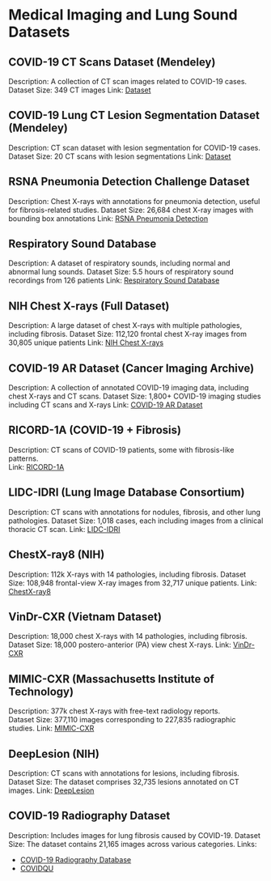 # Medical Imaging and Lung Sound Datasets

<!-- This document provides a list of publicly available datasets for lung sound analysis and medical imaging, including X-ray and radiography datasets.

## 📌 Lung Sound Datasets
- [Lung Sounds Dataset (Mendeley)](https://data.mendeley.com/datasets/fr7zvy8j5s/1)
- [Respiratory Sound Database (Kaggle)](https://www.kaggle.com/datasets/vbookshelf/respiratory-sound-database?utm_source=chatgpt.com)
- [Lung Sounds Dataset (Mendeley)](https://data.mendeley.com/datasets/jwyy9np4gv/3)

## 🩻 X-ray  Datasets
- [RSNA Pneumonia Detection Challenge (Kaggle)](https://www.kaggle.com/competitions/rsna-pneumonia-detection-challenge/data)
- [PadChest X-ray Dataset (BIMCV)](https://bimcv.cipf.es/bimcv-projects/padchest/)
- [MIMIC-CXR X-ray Dataset (PhysioNet)](https://physionet.org/content/mimic-cxr-jpg/2.0.0/)
- [NIH Chest X-rays Dataset (Kaggle)](https://www.kaggle.com/datasets/nih-chest-xrays/data?resource=download)
- [COVID-19 Radiography Database (Kaggle)](https://www.kaggle.com/datasets/tawsifurrahman/covid19-radiography-database)
- [COVID-19 AR Dataset (The Cancer Imaging Archive)](https://www.cancerimagingarchive.net/collection/covid-19-ar)
- [LIDC-IDRI Lung Nodule Dataset (TCIA)](https://wiki.cancerimagingarchive.net/display/Public/LIDC-IDRI)
- [DeepLesion: Large-scale Lesion Dataset (NIH)](https://nihcc.app.box.com/v/DeepLesion)
- [COVID-QU Chest X-ray Dataset (Kaggle)](https://www.kaggle.com/datasets/anasmohammedtahir/covidqu) -->


## COVID-19 CT Scans Dataset (Mendeley)
Description: A collection of CT scan images related to COVID-19 cases.
Dataset Size: 349 CT images
Link: <a href="https://data.mendeley.com/datasets/fr7zvy8j5s/1" target="_blank">Dataset</a>  

## COVID-19 Lung CT Lesion Segmentation Dataset (Mendeley)
Description: CT scan dataset with lesion segmentation for COVID-19 cases.
Dataset Size: 20 CT scans with lesion segmentations
Link: <a href="https://data.mendeley.com/datasets/jwyy9np4gv/3" target="_blank">Dataset</a>  

## RSNA Pneumonia Detection Challenge Dataset
Description: Chest X-rays with annotations for pneumonia detection, useful for fibrosis-related studies.
Dataset Size: 26,684 chest X-ray images with bounding box annotations
Link: <a href="https://www.kaggle.com/competitions/rsna-pneumonia-detection-challenge/data" target="_blank">RSNA Pneumonia Detection</a> 

## Respiratory Sound Database
Description: A dataset of respiratory sounds, including normal and abnormal lung sounds.
Dataset Size: 5.5 hours of respiratory sound recordings from 126 patients
Link: <a href="https://www.kaggle.com/datasets/vbookshelf/respiratory-sound-database" target="_blank">Respiratory Sound Database</a> 

## NIH Chest X-rays (Full Dataset)
Description: A large dataset of chest X-rays with multiple pathologies, including fibrosis.
Dataset Size: 112,120 frontal chest X-ray images from 30,805 unique patients
Link: <a href="https://www.kaggle.com/datasets/nih-chest-xrays/data?resource=download" target="_blank">NIH Chest X-rays</a>  

## COVID-19 AR Dataset (Cancer Imaging Archive)
Description: A collection of annotated COVID-19 imaging data, including chest X-rays and CT scans.
Dataset Size: 1,800+ COVID-19 imaging studies including CT scans and X-rays
Link: <a href="https://www.cancerimagingarchive.net/collection/covid-19-ar/" target="_blank">COVID-19 AR Dataset</a>  

##  RICORD-1A (COVID-19 + Fibrosis)
Description: CT scans of COVID-19 patients, some with fibrosis-like patterns.  
Link: <a href="https://www.cancerimagingarchive.net/collection/covid-19-ar" target="_blank">RICORD-1A</a> 

##  LIDC-IDRI (Lung Image Database Consortium)
Description: CT scans with annotations for nodules, fibrosis, and other lung pathologies. 
Dataset Size: 1,018 cases, each including images from a clinical thoracic CT scan.
Link: <a href="https://wiki.cancerimagingarchive.net/display/Public/LIDC-IDRI" target="_blank">LIDC-IDRI</a> 

##  ChestX-ray8 (NIH)
Description: 112k X-rays with 14 pathologies, including fibrosis. 
Dataset Size: 108,948 frontal-view X-ray images from 32,717 unique patients.
Link: <a href="https://nihcc.app.box.com/v/ChestXray-NIHCC" target="_blank">ChestX-ray8</a>

##  VinDr-CXR (Vietnam Dataset)
Description: 18,000 chest X-rays with 14 pathologies, including fibrosis.  
Dataset Size: 18,000 postero-anterior (PA) view chest X-rays.
Link: <a href="https://vindr.ai/datasets/cxr" target="_blank">VinDr-CXR</a>

##  MIMIC-CXR (Massachusetts Institute of Technology)
Description: 377k chest X-rays with free-text radiology reports.  
Dataset Size: 377,110 images corresponding to 227,835 radiographic studies.
Link: <a href="https://physionet.org/content/mimic-cxr-jpg/2.0.0/" target="_blank">MIMIC-CXR</a> 

##  DeepLesion (NIH)
Description: CT scans with annotations for lesions, including fibrosis.  
Dataset Size: The dataset comprises 32,735 lesions annotated on CT images.
Link: <a href="https://nihcc.app.box.com/v/DeepLesion" target="_blank">DeepLesion</a> 

##  COVID-19 Radiography Dataset
Description: Includes images for lung fibrosis caused by COVID-19. 
Dataset Size: The dataset contains 21,165 images across various categories.
Links: 
- <a href="https://www.kaggle.com/datasets/tawsifurrahman/covid19-radiography-database" target="_blank">COVID-19 Radiography Database</a>
- <a href="https://www.kaggle.com/datasets/anasmohammedtahir/covidqu" target="_blank">COVIDQU</a> 
